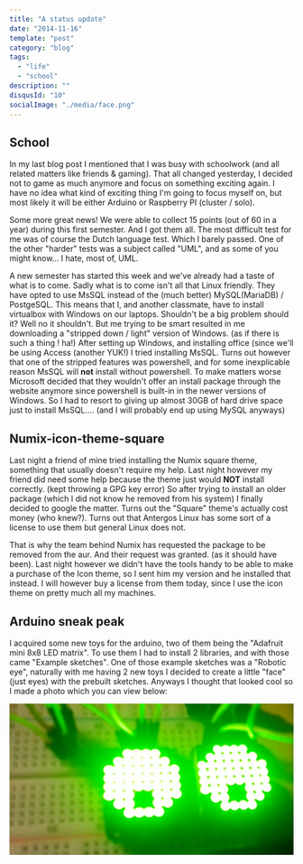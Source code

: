 ```yaml
---
title: "A status update"
date: "2014-11-16"
template: "post"
category: "blog"
tags:
  - "life"
  - "school"
description: ""
disqusId: "10"
socialImage: "./media/face.png"
---
```


## School

In my last blog post I mentioned that I was busy with schoolwork (and all related matters like friends & gaming). That all changed yesterday, I decided not to game as much anymore and focus on something exciting again. I have no idea what kind of exciting thing I'm going to focus myself on, but most likely it will be either Arduino or Raspberry PI (cluster / solo).

Some more great news! We were able to collect 15 points (out of 60 in a year) during this first semester. And I got them all. The most difficult test for me was of course the Dutch language test. Which I barely passed. One of the other "harder" tests was a subject called "UML", and as some of you might know... I hate, most of, UML.

A new semester has started this week and we've already had a taste of what is to come. Sadly what is to come isn't all that Linux friendly. They have opted to use MsSQL instead of the (much better) MySQL(MariaDB) / PostgeSQL. This means that I, and another classmate, have to install virtualbox with Windows on our laptops. Shouldn't be a big problem should it? Well no it shouldn't. But me trying to be smart resulted in me downloading a "stripped down / light" version of Windows. (as if there is such a thing ! ha!) After setting up Windows, and installing office (since we'll be using Access (another YUK!) I tried installing MsSQL. Turns out however that one of the stripped features was powershell, and for some inexplicable reason MsSQL will **not** install without powershell. To make matters worse Microsoft decided that they wouldn't offer an install package through the website anymore since powershell is built-in in the newer versions of Windows. So I had to resort to giving up almost 30GB of hard drive space just to install MsSQL.... (and I will probably end up using MySQL anyways)

## Numix-icon-theme-square

Last night a friend of mine tried installing the Numix square theme, something that usually doesn't require my help. Last night however my friend did need some help because the theme just would **NOT** install correctly. (kept throwing a GPG key error) So after trying to install an older package (which I did not know he removed from his system) I finally decided to google the matter. Turns out the "Square" theme's actually cost money (who knew?). Turns out that Antergos Linux has some sort of a license to use them but general Linux does not.

That is why the team behind Numix has requested the package to be removed from the aur. And their request was granted. (as it should have been). Last night however we didn't have the tools handy to be able to make a purchase of the Icon theme, so I sent him my version and he installed that instead. I will however buy a license from them today, since I use the icon theme on pretty much all my machines.

## Arduino sneak peak

I acquired some new toys for the arduino, two of them being the "Adafruit mini 8x8 LED matrix". To use them I had to install 2 libraries, and with those came "Example sketches". One of those example sketches was a "Robotic eye", naturally with me having 2 new toys I decided to create a little "face" (just eyes) with the prebuilt sketches. Anyways I thought that looked cool so I made a photo which you can view below:

!["two led matrices with green lights illustrating eyes"](./media/face.png "Google eyes... but matrix style")
